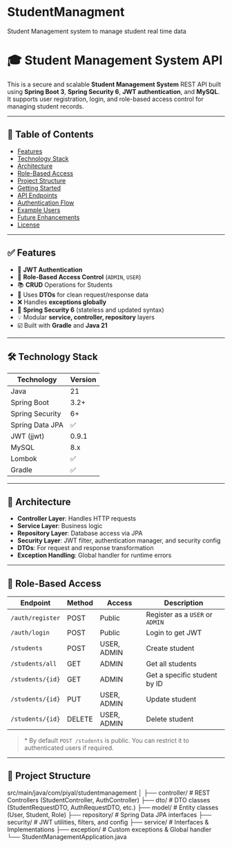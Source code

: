 # StudentManagment

Student Management system to manage student real time data

# 🎓 Student Management System API

This is a secure and scalable **Student Management System** REST API built using **Spring Boot 3**, **Spring Security 6**, **JWT authentication**, and **MySQL**. It supports user registration, login, and role-based access control for managing student records.

---

## 📌 Table of Contents

- [Features](#features)
- [Technology Stack](#technology-stack)
- [Architecture](#architecture)
- [Role-Based Access](#role-based-access)
- [Project Structure](#project-structure)
- [Getting Started](#getting-started)
- [API Endpoints](#api-endpoints)
- [Authentication Flow](#authentication-flow)
- [Example Users](#example-users)
- [Future Enhancements](#future-enhancements)
- [License](#license)

---

## ✅ Features

- 🔐 **JWT Authentication**
- 👥 **Role-Based Access Control** (`ADMIN`, `USER`)
- 📚 **CRUD** Operations for Students
- 🧾 Uses **DTOs** for clean request/response data
- ❌ Handles **exceptions globally**
- 🧠 **Spring Security 6** (stateless and updated syntax)
- 💡 Modular **service, controller, repository** layers
- ☑️ Built with **Gradle** and **Java 21**

---

## 🛠️ Technology Stack

| Technology      | Version |
| --------------- | ------- |
| Java            | 21      |
| Spring Boot     | 3.2+    |
| Spring Security | 6+      |
| Spring Data JPA | ✅      |
| JWT (jjwt)      | 0.9.1   |
| MySQL           | 8.x     |
| Lombok          | ✅      |
| Gradle          | ✅      |

---

## 🧩 Architecture

- **Controller Layer**: Handles HTTP requests
- **Service Layer**: Business logic
- **Repository Layer**: Database access via JPA
- **Security Layer**: JWT filter, authentication manager, and security config
- **DTOs**: For request and response transformation
- **Exception Handling**: Global handler for runtime errors

---

## 🔐 Role-Based Access

| Endpoint         | Method | Access      | Description                     |
| ---------------- | ------ | ----------- | ------------------------------- |
| `/auth/register` | POST   | Public      | Register as a `USER` or `ADMIN` |
| `/auth/login`    | POST   | Public      | Login to get JWT                |
| `/students`      | POST   | USER, ADMIN | Create student                  |
| `/students/all`  | GET    | ADMIN       | Get all students                |
| `/students/{id}` | GET    | ADMIN       | Get a specific student by ID    |
| `/students/{id}` | PUT    | USER, ADMIN | Update student                  |
| `/students/{id}` | DELETE | USER, ADMIN | Delete student                  |

> \* By default `POST /students` is public. You can restrict it to authenticated users if required.

---

## 📁 Project Structure

src/main/java/com/piyal/studentmanagement
│
├── controller/ # REST Controllers (StudentController, AuthController)
├── dto/ # DTO classes (StudentRequestDTO, AuthRequestDTO, etc.)
├── model/ # Entity classes (User, Student, Role)
├── repository/ # Spring Data JPA interfaces
├── security/ # JWT utilities, filters, and config
├── service/ # Interfaces & Implementations
├── exception/ # Custom exceptions & Global handler
└── StudentManagementApplication.java
